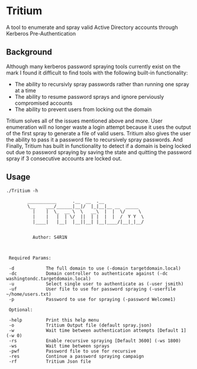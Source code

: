 # Tritium

A tool to enumerate and spray valid Active Directory accounts through Kerberos Pre-Authentication

## Background

Although many kerberos password spraying tools currently exist on the mark I found it difficult to find tools with the following built-in functionality: 

* The ability to recursivly spray passwords rather than running one spray at a time 
* The ability to resume password sprays and ignore perviously compromised accounts 
* The ability to prevent users from locking out the domain

Tritium solves all of the issues mentioned above and more. User enumeration will no longer waste a login attempt because it uses the output of the first spray to generate a file of valid users. Tritium also gives the user the ability to pass it a password file to recursively spray passwords. And Finally, Tritium has built in functionality to detect if a domain is being locked out due to password spraying by saving the state and quitting the password spray if 3 consecutive accounts are locked out. 

## Usage

```
./Tritium -h

        ___________      .__  __  .__               
        \__    ___/______|__|/  |_|__|__ __  _____  
          |    |  \_  __ \  \   __\  |  |  \/     \ 
          |    |   |  | \/  ||  | |  |  |  /  Y Y  \
          |____|   |__|  |__||__| |__|____/|__|_|__/
                                                                                          

          Author: S4R1N
 


 Required Params:

 -d            The full domain to use (-domain targetdomain.local)
 -dc           Domain controller to authenticate against (-dc washingtondc.targetdomain.local)
 -u            Select single user to authenticate as (-user jsmith) 
 -uf           User file to use for password spraying (-userfile ~/home/users.txt)
 -p            Password to use for spraying (-password Welcome1)

 Optional: 

 -help         Print this help menu
 -o            Tritium Output file (default spray.json)
 -w            Wait time between authentication attempts [Default 1] (-w 0)          
 -rs           Enable recursive spraying [Default 3600] (-ws 1800)
 -ws           Wait time between sprays 
 -pwf          Password file to use for recursive 
 -res          Continue a password spraying campaign
 -rf           Tritium Json file 
```
